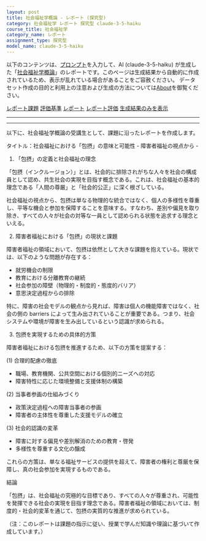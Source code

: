 ```yaml
---
layout: post
title: 社会福祉学概論 - レポート (探究型)
category: 社会福祉学 レポート 探究型 claude-3-5-haiku
course_title: 社会福祉学
category_name: レポート
assignment_type: 探究型
model_name: claude-3-5-haiku
---
```


以下のコンテンツは、[プロンプト](https://github.com/takedatoshiyuki/synthetic_assignments/tree/main/generated/社会福祉学/claude-3-5-haiku/prompt_レポート-探究型.md)を入力して、AI (claude-3-5-haiku) が生成した「[社会福祉学概論](/contents/社会福祉学/)」のレポートです。このページは生成結果から自動的に作成されているため、表示が乱れている場合があることをご容赦ください。
データセット作成の目的と利用上の注意および生成の方法については[About](/About)を御覧ください。

[レポート課題](../レポート課題-探究型)
[評価基準](../評価基準-探究型)
[レポート](../レポート-探究型)
[レポート評価](../レポート評価-探究型)
[生成結果のみを表示](https://github.com/takedatoshiyuki/synthetic_assignments/tree/main/generated/社会福祉学/claude-3-5-haiku/レポート-探究型.md)
  

***
***
  
以下に、社会福祉学概論の受講生として、課題に沿ったレポートを作成します。

タイトル：社会福祉における「包摂」の意味と可能性 - 障害者福祉の視点から -

1. 「包摂」の定義と社会福祉の理念

「包摂（インクルージョン）」とは、社会的に排除されがちな人々を社会の構成員として認め、共生社会の実現を目指す概念である。これは、社会福祉の基本的理念である「人間の尊厳」と「社会的公正」に深く根ざしている。

社会福祉の視点から、包摂は単なる物理的な統合ではなく、個人の多様性を尊重し、平等な機会と参加を保障することを意味する。すなわち、差別や偏見を取り除き、すべての人々が社会の対等な一員として認められる状態を追求する理念といえる。

2. 障害者福祉における「包摂」の現状と課題

障害者福祉の領域において、包摂は依然として大きな課題を抱えている。現状では、以下のような問題が存在する：

- 就労機会の制限
- 教育における分離教育の継続
- 社会参加の障壁（物理的・制度的・態度的バリア）
- 意思決定過程からの排除

特に、障害の社会モデルの観点から見れば、障害は個人の機能障害ではなく、社会の側の barriers によって生み出されていることが重要である。つまり、社会システムや環境が障害を生み出しているという認識が求められる。

3. 包摂を実現するための具体的方策

障害者福祉における包摂を推進するため、以下の方策を提案する：

(1) 合理的配慮の徹底
- 職場、教育機関、公共空間における個別的ニーズへの対応
- 障害特性に応じた環境整備と支援体制の構築

(2) 当事者参画の仕組みづくり
- 政策決定過程への障害当事者の参画
- 障害者の主体性を尊重した支援モデルの確立

(3) 社会的認識の変革
- 障害に対する偏見や差別解消のための教育・啓発
- 多様性を尊重する文化の醸成

これらの方策は、単なる福祉サービスの提供を超えて、障害者の権利と尊厳を保障し、真の社会参加を実現するものである。

結論

「包摂」は、社会福祉の究極的な目標であり、すべての人々が尊重され、可能性を発揮できる社会の実現を目指す理念である。障害者福祉の領域においては、制度的・社会的変革を通じて、包摂の実質的な推進が求められている。

（注：このレポートは課題の指示に従い、授業で学んだ知識や理論に基づいて作成しています。）
